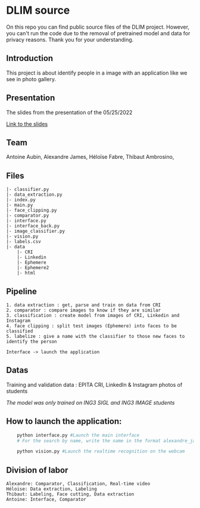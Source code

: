 # DLIM source

On this repo you can find public source files of the DLIM project.
However, you can't run the code due to the removal of pretrained model and data for privacy reasons.
Thank you for your understanding.

## Introduction

This project is about identify people in a image with an application like we see in photo gallery.

## Presentation

The slides from the presentation of the 05/25/2022

[Link to the slides][presentation]

## Team

Antoine Aubin,
Alexandre James,
Héloïse Fabre,
Thibaut Ambrosino,

## Files

```
|- classifier.py
|- data_extraction.py
|- index.py
|- main.py
|- face_clipping.py
|- comparator.py
|- interface.py
|- interface_back.py
|- image_classifier.py
|- vision.py
|- labels.csv
|- data 
	|- CRI
	|- Linkedin
	|- Ephemere
	|- Ephemere2
	|- html
```

## Pipeline

	1. data extraction : get, parse and train on data from CRI
	2. comparator : compare images to know if they are similar
	3. classification : create model from images of CRI, Linkedin and Instagram
	4. face clipping : split test images (Ephemere) into faces to be classified
	5. labelize : give a name with the classifier to those new faces to identify the person

	Interface -> launch the application

## Datas
Training and validation data : EPITA CRI, LinkedIn & Instagram photos of students

_The model was only trained on ING3 SIGL and ING3 IMAGE students_

## How to launch the application:

```python
	python interface.py #Launch the main interface
	# For the search by name, write the name in the format alexandre_james

	python vision.py #Launch the realtime recognition on the webcam
```

## Division of labor


```
Alexandre: Comparator, Classification, Real-time video
Héloise: Data extraction, Labeling
Thibaut: Labeling, Face cutting, Data extraction
Antoine: Interface, Comparator
```

[presentation]: https://github.com/alexandre-james/DLIM_source/docs/presentation.pdf
